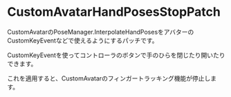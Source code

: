 # CustomAvatarHandPosesStopPatch

CustomAvatarのPoseManager.InterpolateHandPosesをアバターのCustomKeyEventなどで使えるようにするパッチです。

CustomKeyEventを使ってコントローラのボタンで手のひらを閉じたり開いたりできます。

これを適用すると、CustomAvatarのフィンガートラッキング機能が停止します。

